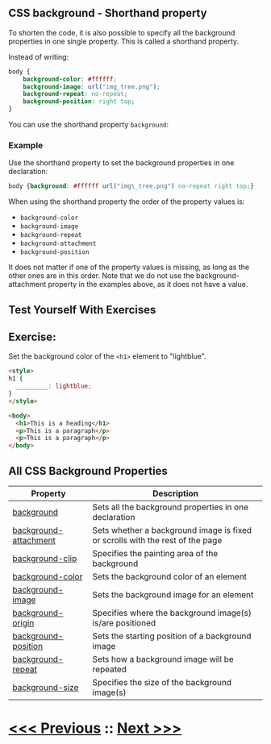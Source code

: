 ## CSS background - Shorthand property

To shorten the code, it is also possible to specify all the background properties in one single property. This is called a shorthand property.

Instead of writing:
```css
body {
    background-color: #ffffff;  
    background-image: url("img_tree.png");  
    background-repeat: no-repeat;  
    background-position: right top;
}
```
You can use the shorthand property `background`:

### Example

Use the shorthand property to set the background properties in one declaration:
```css
body {background: #ffffff url("img\_tree.png") no-repeat right top;}
```

When using the shorthand property the order of the property values is:

-   `background-color`
-   `background-image`
-   `background-repeat`
-   `background-attachment`
-   `background-position`

It does not matter if one of the property values is missing, as long as the other ones are in this order. Note that we do not use the background-attachment property in the examples above, as it does not have a value.

## Test Yourself With Exercises

## Exercise:

Set the background color of the `<h1>` element to "lightblue".

```html
<style>
h1 {
  _________: lightblue;
}
</style>

<body>
  <h1>This is a heading</h1>
  <p>This is a paragraph</p>
  <p>This is a paragraph</p>
</body>
```

## All CSS Background Properties

| Property | Description |
| --- | --- |
| [background]() | Sets all the background properties in one declaration |
| [background-attachment]() | Sets whether a background image is fixed or scrolls with the rest of the page |
| [background-clip]() | Specifies the painting area of the background |
| [background-color]() | Sets the background color of an element |
| [background-image]() | Sets the background image for an element |
| [background-origin]() | Specifies where the background image(s) is/are positioned |
| [background-position]() | Sets the starting position of a background image |
| [background-repeat]() | Sets how a background image will be repeated |
| [background-size]() | Specifies the size of the background image(s) |

# [<<< Previous](04_background-attachment.md) :: [Next >>>](../07_Box_Modal/01_box_modal.md)
